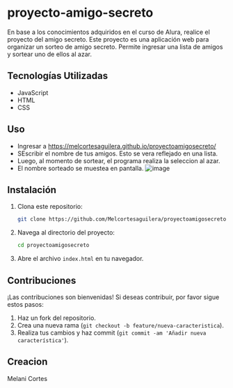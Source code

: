 # proyecto-amigo-secreto
En base a los conocimientos adquiridos en el curso de Alura, realice el proyecto del amigo secreto. 
Este proyecto es una aplicación web para organizar un sorteo de amigo secreto. Permite ingresar una lista de amigos y sortear uno de ellos al azar.

## Tecnologías Utilizadas

- JavaScript
- HTML
- CSS

## Uso
 - Ingresar a https://melcortesaguilera.github.io/proyectoamigosecreto/
 - SEscribir el nombre de tus amigos. Esto se vera reflejado en una lista.
 - Luego, al momento de sortear, el programa realiza la seleccion al azar. 
 - El nombre sorteado se muestea en pantalla.
   ![image](https://github.com/user-attachments/assets/37b46d0c-2890-4fb5-b3e1-b3d95f5807f3)


## Instalación

1. Clona este repositorio:
    ```bash
    git clone https://github.com/Melcortesaguilera/proyectoamigosecreto/tree/main
    ```
2. Navega al directorio del proyecto:
    ```bash
    cd proyectoamigosecreto
    ```
3. Abre el archivo `index.html` en tu navegador.


## Contribuciones

¡Las contribuciones son bienvenidas! Si deseas contribuir, por favor sigue estos pasos:

1. Haz un fork del repositorio.
2. Crea una nueva rama (`git checkout -b feature/nueva-caracteristica`).
3. Realiza tus cambios y haz commit (`git commit -am 'Añadir nueva característica'`).

## Creacion
Melani Cortes
 

